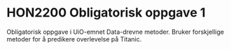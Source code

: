 # HON2200 Obligatorisk oppgave 1

Obligatorisk oppgave i UiO-emnet Data-drevne metoder. Bruker forskjellige metoder for å predikere overlevelse på Titanic.
